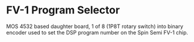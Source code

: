 FV-1 Program Selector
=====================

MOS 4532 based daughter board, 1 of 8 (1P8T rotary switch) into binary encoder used to set the DSP program number
on the Spin Semi FV-1 chip.
 
